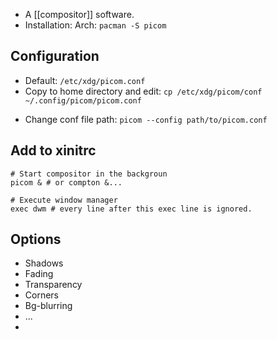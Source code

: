 - A [[compositor]] software.
- Installation: Arch: `pacman -S picom`
## Configuration
- Default: `/etc/xdg/picom.conf`
- Copy to home directory and edit:
  `cp /etc/xdg/picom/conf ~/.config/picom/picom.conf`
* Change conf file path: `picom --config path/to/picom.conf`
## Add to xinitrc
```
# Start compositor in the backgroun
picom & # or compton &...

# Execute window manager
exec dwm # every line after this exec line is ignored.
```
## Options
- Shadows
- Fading
- Transparency
- Corners
- Bg-blurring
- ...
- 